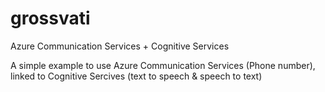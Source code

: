 # grossvati
Azure Communication Services + Cognitive Services

A simple example to use Azure Communication Services (Phone number), linked to Cognitive Sercives (text to speech & speech to text)

